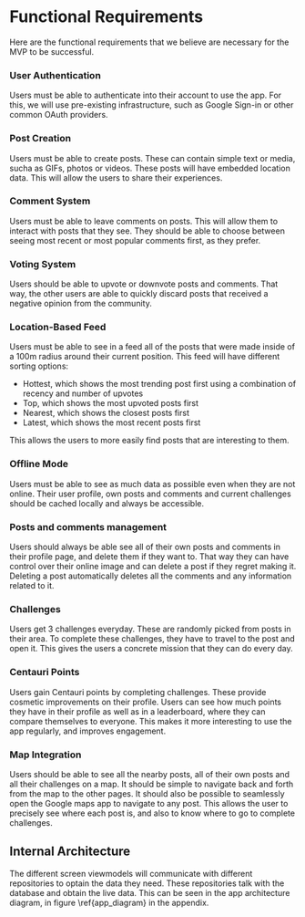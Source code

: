 # Functional Requirements
Here are the functional requirements that we believe are necessary for the MVP to be successful.

### User Authentication
Users must be able to authenticate into their account to use the app. For this, we will use pre-existing infrastructure, such as Google Sign-in or other common OAuth providers.

### Post Creation
Users must be able to create posts. These can contain simple text or media, sucha as GIFs, photos or videos. These posts will have embedded location data. This will allow the users to share their experiences.

### Comment System
Users must be able to leave comments on posts. This will allow them to interact with posts that they see. They should be able to choose between seeing most recent or most popular comments first, as they prefer.

### Voting System
Users should be able to upvote or downvote posts and comments. That way, the other users are able to quickly discard posts that received a negative opinion from the community.

### Location-Based Feed
Users must be able to see in a feed all of the posts that were made inside of a 100m radius around their current position. This feed will have different sorting options:

- Hottest, which shows the most trending post first using a combination of recency and number of upvotes
- Top, which shows the most upvoted posts first
- Nearest, which shows the closest posts first
- Latest, which shows the most recent posts first

This allows the users to more easily find posts that are interesting to them.

### Offline Mode
Users must be able to see as much data as possible even when they are not online. Their user profile, own posts and comments and current challenges should be cached locally and always be accessible.

### Posts and comments management
Users should always be able see all of their own posts and comments in their profile page, and delete them if they want to. That way they can have control over their online image and can delete a post if they regret making it. Deleting a post automatically deletes all the comments and any information related to it.

### Challenges
Users get 3 challenges everyday. These are randomly picked from posts in their area. To complete these challenges, they have to travel to the post and open it. This gives the users a concrete mission that they can do every day.

### Centauri Points
Users gain Centauri points by completing challenges. These provide cosmetic improvements on their profile. Users can see how much points they have in their profile as well as in a leaderboard, where they can compare themselves to everyone. This makes it more interesting to use the app regularly, and improves engagement.

### Map Integration
Users should be able to see all the nearby posts, all of their own posts and all their challenges on a map. It should be simple to navigate back and forth from the map to the other pages. It should also be possible to seamlessly open the Google maps app to navigate to any post. This allows the user to precisely see where each post is, and also to know where to go to complete challenges. 

## Internal Architecture
The different screen viewmodels will communicate with different repositories to optain the data they need. These repositories talk with the database and obtain the live data. This can be seen in the app architecture diagram, in figure \ref{app_diagram} in the appendix.
